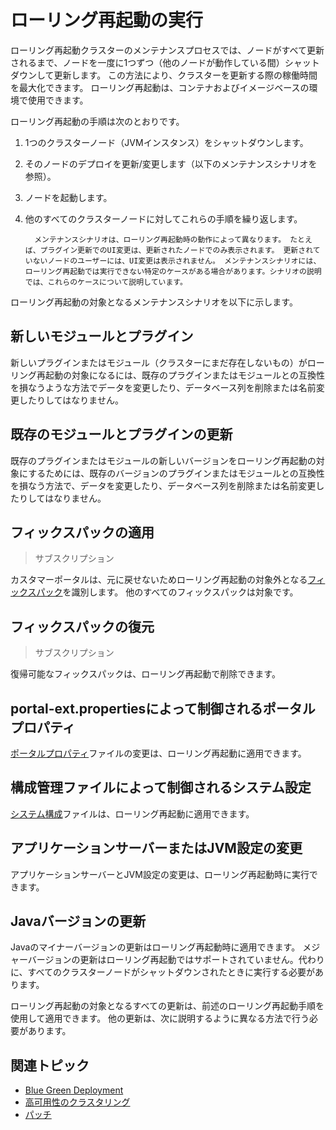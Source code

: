 # ローリング再起動の実行

ローリング再起動クラスターのメンテナンスプロセスでは、ノードがすべて更新されるまで、ノードを一度に1つずつ（他のノードが動作している間）シャットダウンして更新します。 この方法により、クラスターを更新する際の稼働時間を最大化できます。 ローリング再起動は、コンテナおよびイメージベースの環境で使用できます。

ローリング再起動の手順は次のとおりです。

1.  1つのクラスターノード（JVMインスタンス）をシャットダウンします。

2.  そのノードのデプロイを更新/変更します（以下のメンテナンスシナリオを参照）。

3.  ノードを起動します。

4.  他のすべてのクラスターノードに対してこれらの手順を繰り返します。

    ``` note::
      メンテナンスシナリオは、ローリング再起動時の動作によって異なります。 たとえば、プラグイン更新でのUI変更は、更新されたノードでのみ表示されます。 更新されていないノードのユーザーには、UI変更は表示されません。 メンテナンスシナリオには、ローリング再起動では実行できない特定のケースがある場合があります。シナリオの説明では、これらのケースについて説明しています。
    ```

ローリング再起動の対象となるメンテナンスシナリオを以下に示します。

## 新しいモジュールとプラグイン

新しいプラグインまたはモジュール（クラスターにまだ存在しないもの）がローリング再起動の対象になるには、既存のプラグインまたはモジュールとの互換性を損なうような方法でデータを変更したり、データベース列を削除または名前変更したりしてはなりません。

## 既存のモジュールとプラグインの更新

既存のプラグインまたはモジュールの新しいバージョンをローリング再起動の対象にするためには、既存のバージョンのプラグインまたはモジュールとの互換性を損なう方法で、データを変更したり、データベース列を削除または名前変更したりしてはなりません。

## フィックスパックの適用

> サブスクリプション

カスタマーポータルは、元に戻せないためローリング再起動の対象外となる[フィックスパック](../patching-liferay/patching-liferay.md)を識別します。 他のすべてのフィックスパックは対象です。

## フィックスパックの復元

> サブスクリプション

復帰可能なフィックスパックは、ローリング再起動で削除できます。

## portal-ext.propertiesによって制御されるポータルプロパティ

[ポータルプロパティ](../../reference/portal-properties.md)ファイルの変更は、ローリング再起動に適用できます。

## 構成管理ファイルによって制御されるシステム設定

[システム構成](../../reference/system-properties.md)ファイルは、ローリング再起動に適用できます。

## アプリケーションサーバーまたはJVM設定の変更

アプリケーションサーバーとJVM設定の変更は、ローリング再起動時に実行できます。

## Javaバージョンの更新

Javaのマイナーバージョンの更新はローリング再起動時に適用できます。 メジャーバージョンの更新はローリング再起動ではサポートされていません。代わりに、すべてのクラスターノードがシャットダウンされたときに実行する必要があります。

ローリング再起動の対象となるすべての更新は、前述のローリング再起動手順を使用して適用できます。 他の更新は、次に説明するように異なる方法で行う必要があります。

## 関連トピック

  - [Blue Green Deployment](./blue-green-deployments.md)
  - [高可用性のクラスタリング](../../setting-up-liferay/clustering-for-high-availability.md)
  - [パッチ](../patching-liferay/patching-liferay.md)
